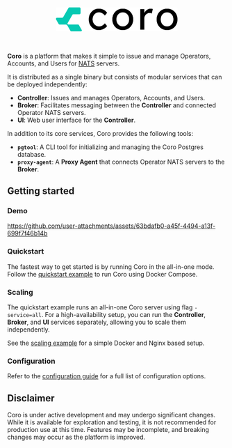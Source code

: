 <br>
<p align="center">
<picture>
  <source media="(prefers-color-scheme: dark)" srcset="img/logo-dark.png" width="280">
  <source media="(prefers-color-scheme: light)" srcset="img/logo-light.png" width="280">
  <img alt="Coro logo" src="img/logo-light.png" width="280">
</picture>
</p>
<br>

**Coro** is a platform that makes it simple to issue and manage Operators, Accounts, and Users
for [NATS](https://nats.io) servers.

It is distributed as a single binary but consists of modular services that can be deployed independently:

- **Controller**: Issues and manages Operators, Accounts, and Users.
- **Broker**: Facilitates messaging between the **Controller** and connected Operator NATS servers.
- **UI**: Web user interface for the **Controller**.

In addition to its core services, Coro provides the following tools:

- **`pgtool`**: A CLI tool for initializing and managing the Coro Postgres database.
- **`proxy-agent`**: A **Proxy Agent** that connects Operator NATS servers to the **Broker**.

## Getting started

### Demo

https://github.com/user-attachments/assets/63bdafb0-a45f-4494-a13f-699f7f46b14b

### Quickstart

The fastest way to get started is by running Coro in the all-in-one mode. Follow
the [quickstart example](examples/quickstart) to run Coro using Docker Compose.

### Scaling

The quickstart example runs an all-in-one Coro server using flag `-service=all`. For a high-availability setup, you can
run the **Controller**, **Broker**, and **UI** services separately, allowing you to scale them independently.

See the [scaling example](examples/scaling/) for a simple Docker and Nginx based setup.

### Configuration

Refer to the [configuration guide](docs/config.md) for a full list of configuration options.

## Disclaimer

Coro is under active development and may undergo significant changes. While it is available for exploration and testing,
it is not recommended for production use at this time. Features may be incomplete, and breaking changes may occur as the
platform is improved.
